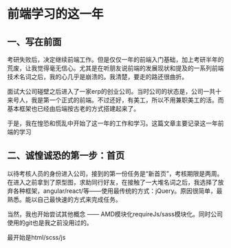 # 前端学习的这一年

## 一、写在前面
考研失败后，决定继续前端工作。但是仅仅一年的前端入门基础，加上考研半年的荒废，让我觉得毫无信心。尤其是在听朋友说前端的发展现状和提及的一系列前端技术名词之后，我的心几乎是崩溃的。我清楚，要走的路还很曲折。

面试大公司碰壁之后进入了一家erp的创业公司。当时公司的状态是，公司一共十来号人，我是第一个正式的前端。不过还好，有美工，所以不用兼职美工的活。而基本框架也已经由后端按古老的方式搭建起来了。

于是，我在惶恐和慌乱中开始了这一年的工作和学习。这篇文章主要记录这一年前端的学习

## 二、诚惶诚恐的第一步：首页

以待考核人员的身份进入公司，接到的第一份任务是“新首页”，考核期限是两周。
在进入之前拿到了原型图，求助同行好友，在接触了一大堆名词之后，我选择了放弃各种框架，angular/react/等——使用最传统的方式：jQuery。原因很简单，最熟悉。能以自己最快速的方式来完成任务。

当然，我也开始尝试其他概念 —— AMD模块化requireJs/sass模块化。同时公司使用的git也是我之前没用过的。

最开始是html/scss/js